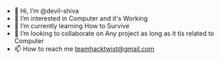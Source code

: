- 👋 Hi, I’m @devil-shiva
- 👀 I’m interested in Computer and it's Working
- 🌱 I’m currently learning How to Survive
- 💞️ I’m looking to collaborate on Any project as long as it tis related to Computer
- 📫 How to reach me teamhacktwist@gmail.com

<!---
devil-shiva/devil-shiva is a ✨ special ✨ repository because its `README.md` (this file) appears on your GitHub profile.
You can click the Preview link to take a look at your changes.
--->
